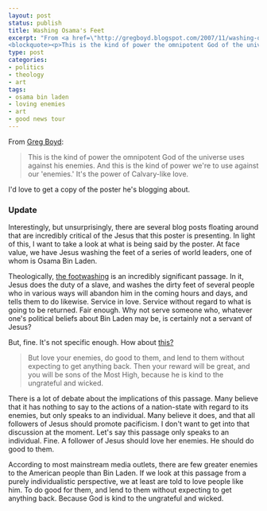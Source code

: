 ```yaml
---
layout: post
status: publish
title: Washing Osama's Feet
excerpt: "From <a href=\"http://gregboyd.blogspot.com/2007/11/washing-osamas-feet.html\">Greg Boyd</a>:
<blockquote><p>This is the kind of power the omnipotent God of the universe uses against his enemies. And this is the kind of power we're to use against our 'enemies.' It's the power of Calvary-like love.</p></blockquote>"
type: post
categories:
- politics
- theology
- art
tags:
- osama bin laden
- loving enemies
- art
- good news tour
---
```

From <a href="http://gregboyd.blogspot.com/2007/11/washing-osamas-feet.html">Greg Boyd</a>:
<blockquote><p>This is the kind of power the omnipotent God of the universe uses against his enemies. And this is the kind of power we're to use against our 'enemies.' It's the power of Calvary-like love.</p></blockquote>
I'd love to get a copy of the poster he's blogging about.
<h3>Update</h3>
Interestingly, but unsurprisingly, there are several blog posts floating around that are incredibly critical of the Jesus that this poster is presenting. In light of this, I want to take a look at what is being said by the poster. At face value, we have Jesus washing the feet of a series of world leaders, one of whom is Osama Bin Laden.

Theologically, <a href="http://www.biblegateway.com/passage/?search=john%2013&amp;version=31">the footwashing</a> is an incredibly significant passage. In it, Jesus does the duty of a slave, and washes the dirty feet of several people who in various ways will abandon him in the coming hours and days, and tells them to do likewise. Service in love. Service without regard to what is going to be returned. Fair enough. Why not serve someone who, whatever one's political beliefs about Bin Laden may be, is certainly not a servant of Jesus?

But, fine. It's not specific enough. How about <a href="http://www.biblegateway.com/passage/?book_id=49&amp;chapter=6&amp;verse=35&amp;version=31&amp;context=verse">this?</a>
<blockquote><p>But love your enemies, do good to them, and lend to them without expecting to get anything back. Then your reward will be great, and you will be sons of the Most High, because he is kind to the ungrateful and wicked.</p></blockquote>

There is a lot of debate about the implications of this passage. Many believe that it has nothing to say to the actions of a nation-state with regard to its enemies, but only speaks to an individual. Many believe it does, and that all followers of Jesus should promote pacificism. I don't want to get into that discussion at the moment. Let's say this passage only speaks to an individual. Fine. A follower of Jesus should love her enemies. He should do good to them.

According to most mainstream media outlets, there are few greater enemies to the American people than Bin Laden. If we look at this passage from a purely individualistic perspective, we at least are told to love people like him. To do good for them, and lend to them without expecting to get anything back. Because God is kind to the ungrateful and wicked.

